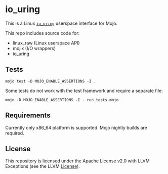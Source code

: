 # io_uring

This is a Linux [`io_uring`](https://unixism.net/loti/) userspace
interface for Mojo.

This repo includes source code for:

- linux_raw (Linux userspace API)
- mojix (I/O wrappers)
- io_uring


## Tests
```
mojo test -D MOJO_ENABLE_ASSERTIONS -I .
```

Some tests do not work with the test framework and require a separate file:
```
mojo -D MOJO_ENABLE_ASSERTIONS -I . run_tests.mojo
```

## Requirements
Currently only x86_64 platform is supported. Mojo nightly builds are required.


## License

This repository is licensed under the Apache License v2.0 with LLVM Exceptions
(see the LLVM [License](https://llvm.org/LICENSE.txt)).
